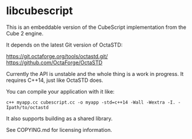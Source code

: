 # libcubescript

This is an embeddable version of the CubeScript implementation from the
Cube 2 engine.

It depends on the latest Git version of OctaSTD:

https://git.octaforge.org/tools/octastd.git/
https://github.com/OctaForge/OctaSTD

Currently the API is unstable and the whole thing is a work in progress. It
requires C++14, just like OctaSTD does.

You can compile your application with it like:

    c++ myapp.cc cubescript.cc -o myapp -std=c++14 -Wall -Wextra -I. -Ipath/to/octastd

It also supports building as a shared library.

See COPYING.md for licensing information.
